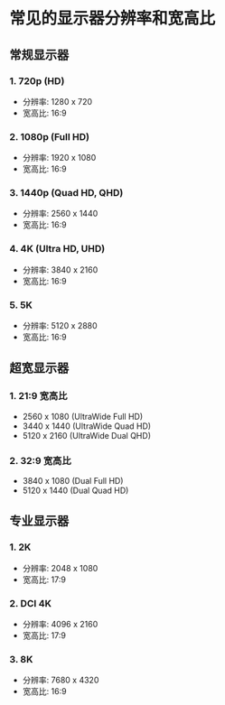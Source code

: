 # 常见的显示器分辨率和宽高比

## 常规显示器

### 1. 720p (HD)

- 分辨率: 1280 x 720
- 宽高比: 16:9

### 2. 1080p (Full HD)

- 分辨率: 1920 x 1080
- 宽高比: 16:9

### 3. 1440p (Quad HD, QHD)

- 分辨率: 2560 x 1440
- 宽高比: 16:9

### 4. 4K (Ultra HD, UHD)

- 分辨率: 3840 x 2160
- 宽高比: 16:9

### 5. 5K

- 分辨率: 5120 x 2880
- 宽高比: 16:9

## 超宽显示器

### 1. 21:9 宽高比

- 2560 x 1080 (UltraWide Full HD)
- 3440 x 1440 (UltraWide Quad HD)
- 5120 x 2160 (UltraWide Dual QHD)

### 2. 32:9 宽高比

- 3840 x 1080 (Dual Full HD)
- 5120 x 1440 (Dual Quad HD)

## 专业显示器

### 1. 2K

- 分辨率: 2048 x 1080
- 宽高比: 17:9

### 2. DCI 4K

- 分辨率: 4096 x 2160
- 宽高比: 17:9

### 3. 8K

- 分辨率: 7680 x 4320
- 宽高比: 16:9
